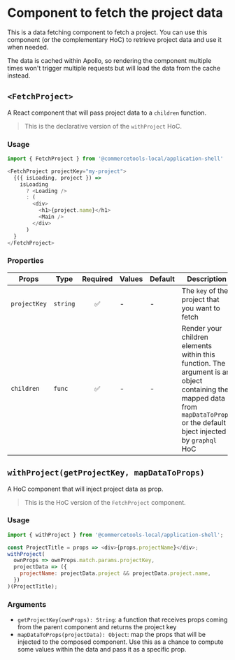 # Component to fetch the project data

This is a data fetching component to fetch a project.
You can use this component (or the complementary HoC) to retrieve project data and use it when needed.

The data is cached within Apollo, so rendering the component multiple times won't trigger multiple requests but will load the data from the cache instead.

## `<FetchProject>`

A React component that will pass project data to a `children` function.

> This is the declarative version of the `withProject` HoC.

### Usage

```js
import { FetchProject } from '@commercetools-local/application-shell'

<FetchProject projectKey="my-project">
  {({ isLoading, project }) =>
    isLoading
      ? <Loading />
      : (
        <div>
          <h1>{project.name}</h1>
          <Main />
        </div>
      )
  }
</FetchProject>
```

### Properties

| Props        | Type     | Required | Values | Default | Description                                                                                                                                                                   |
| ------------ | -------- | :------: | ------ | ------- | ----------------------------------------------------------------------------------------------------------------------------------------------------------------------------- |
| `projectKey` | `string` |    ✅    | -      | -       | The `key` of the project that you want to fetch                                                                                                                               |
| `children`   | `func`   |    ✅    | -      | -       | Render your children elements within this function. The argument is an object containing the mapped data from `mapDataToProps` or the default bject injected by `graphql` HoC |

## `withProject(getProjectKey, mapDataToProps)`

A HoC component that will inject project data as prop.

> This is the HoC version of the `FetchProject` component.

### Usage

```js
import { withProject } from '@commercetools-local/application-shell';

const ProjectTitle = props => <div>{props.projectName}</div>;
withProject(
  ownProps => ownProps.match.params.projectKey,
  projectData => ({
    projectName: projectData.project && projectData.project.name,
  })
)(ProjectTitle);
```

### Arguments

* `getProjectKey(ownProps): String`: a function that receives props coming from the parent component and returns the project key
* `mapDataToProps(projectData): Object`: map the props that will be injected to the composed component. Use this as a chance to compute some values within the data and pass it as a specific prop.
